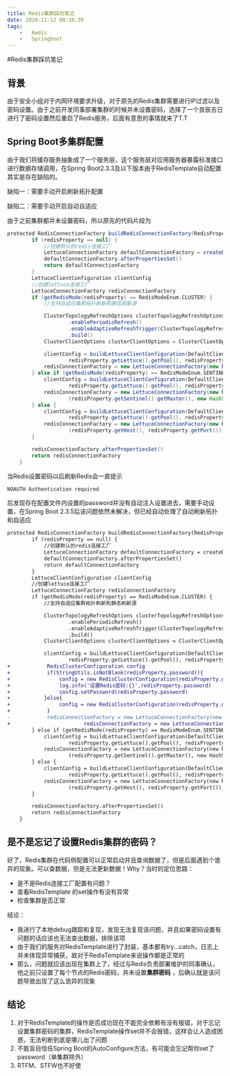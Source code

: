 ```yaml
---
title: Redis集群踩坑笔记
date: 2020-11-12 08:38:39
tags:
	-	Redis
	-	Springboot
---
```


#Redis集群踩坑笔记

## 背景

​		由于安全小组对于内网环境要求升级，对于原先的Redis集群需要进行IP过滤以及密码设置。由于之前开发同事部署集群的时候并未设置密码，选择了一个良辰吉日进行了密码设置然后重启了Redis服务，后面有意思的事情就来了T.T

## Spring Boot多集群配置

​		由于我们将缓存服务抽象成了一个服务层，这个服务层对应用服务器暴露标准接口进行数据存储调用，在Spring Boot2.3.3及以下版本由于RedisTemplate自动配置其实是存在缺陷的。

缺陷一：需要手动开启刷新拓扑配置

缺陷二：需要手动开启自动自适应

由于之前集群都并未设置密码，所以原先的代码片段为

```groovy diff
protected RedisConnectionFactory buildRedisConnectionFactory(RedisProperties redisProperty) {
        if (redisProperty == null) {
            //创建默认的redis连接工厂
            LettuceConnectionFactory defaultConnectionFactory = createDefaultConnectionFactory()
            defaultConnectionFactory.afterPropertiesSet()
            return defaultConnectionFactory
        }
        LettuceClientConfiguration clientConfig
        //创建lettuce连接工厂
        LettuceConnectionFactory redisConnectionFactory
        if (getRedisMode(redisProperty) == RedisModeEnum.CLUSTER) {
            //支持自适应集群拓扑刷新和静态刷新源

            ClusterTopologyRefreshOptions clusterTopologyRefreshOptions = ClusterTopologyRefreshOptions.builder()
                    .enablePeriodicRefresh()
                    .enableAdaptiveRefreshTrigger(ClusterTopologyRefreshOptions.RefreshTrigger.PERSISTENT_RECONNECTS, ClusterTopologyRefreshOptions.RefreshTrigger.MOVED_REDIRECT)
                    .build()
            ClusterClientOptions clusterClientOptions = ClusterClientOptions.builder().topologyRefreshOptions(clusterTopologyRefreshOptions).build()

            clientConfig = buildLettuceClientConfiguration(DefaultClientResources.create(),
                    redisProperty.getLettuce().getPool(), redisProperty, clusterClientOptions)
            redisConnectionFactory = new LettuceConnectionFactory(new RedisClusterConfiguration(redisProperty.getCluster().getNodes()), clientConfig)
        } else if (getRedisMode(redisProperty) == RedisModeEnum.SENTINEL) {
            clientConfig = buildLettuceClientConfiguration(DefaultClientResources.create(),
                    redisProperty.getLettuce().getPool(), redisProperty)
            redisConnectionFactory = new LettuceConnectionFactory(new RedisSentinelConfiguration
                    (redisProperty.getSentinel().getMaster(), new HashSet<>(redisProperty.getSentinel().getNodes())), clientConfig)
        } else {
            clientConfig = buildLettuceClientConfiguration(DefaultClientResources.create(),
                    redisProperty.getLettuce().getPool(), redisProperty)
            redisConnectionFactory = new LettuceConnectionFactory(new RedisStandaloneConfiguration
                    (redisProperty.getHost(), redisProperty.getPort()), clientConfig)
        }

        redisConnectionFactory.afterPropertiesSet()
        return redisConnectionFactory
    }
```

当Redis设置密码以后刷新Redis会一直提示

```verilog
NOAUTH Authentication required
```

后发现存在配置文件内设置的password并没有自动注入设置进去，需要手动设置，在Spring Boot 2.3.5后该问题依然未解决，但已经自动处理了自动刷新拓扑和自适应

```diff
protected RedisConnectionFactory buildRedisConnectionFactory(RedisProperties redisProperty) {
        if (redisProperty == null) {
            //创建默认的redis连接工厂
            LettuceConnectionFactory defaultConnectionFactory = createDefaultConnectionFactory()
            defaultConnectionFactory.afterPropertiesSet()
            return defaultConnectionFactory
        }
        LettuceClientConfiguration clientConfig
        //创建lettuce连接工厂
        LettuceConnectionFactory redisConnectionFactory
        if (getRedisMode(redisProperty) == RedisModeEnum.CLUSTER) {
            //支持自适应集群拓扑刷新和静态刷新源

            ClusterTopologyRefreshOptions clusterTopologyRefreshOptions = ClusterTopologyRefreshOptions.builder()
                    .enablePeriodicRefresh()
                    .enableAdaptiveRefreshTrigger(ClusterTopologyRefreshOptions.RefreshTrigger.PERSISTENT_RECONNECTS, ClusterTopologyRefreshOptions.RefreshTrigger.MOVED_REDIRECT)
                    .build()
            ClusterClientOptions clusterClientOptions = ClusterClientOptions.builder().topologyRefreshOptions(clusterTopologyRefreshOptions).build()

            clientConfig = buildLettuceClientConfiguration(DefaultClientResources.create(),
                    redisProperty.getLettuce().getPool(), redisProperty, clusterClientOptions)
+            RedisClusterConfiguration config
+            if(StringUtils.isNotBlank(redisProperty.password)){
+                config = new RedisClusterConfiguration(redisProperty.getCluster().getNodes())
+                log.info('设置Redis密码:{}',redisProperty.password)
+                config.setPassword(redisProperty.password)
+           }else{
+                config = new RedisClusterConfiguration(redisProperty.getCluster().getNodes())
+            }
-            redisConnectionFactory = new LettuceConnectionFactory(new RedisClusterConfiguration(redisProperty.getCluster().getNodes()), clientConfig)
+						 redisConnectionFactory = new LettuceConnectionFactory( config , clientConfig)
        } else if (getRedisMode(redisProperty) == RedisModeEnum.SENTINEL) {
            clientConfig = buildLettuceClientConfiguration(DefaultClientResources.create(),
                    redisProperty.getLettuce().getPool(), redisProperty)
            redisConnectionFactory = new LettuceConnectionFactory(new RedisSentinelConfiguration
                    (redisProperty.getSentinel().getMaster(), new HashSet<>(redisProperty.getSentinel().getNodes())), clientConfig)
        } else {
            clientConfig = buildLettuceClientConfiguration(DefaultClientResources.create(),
                    redisProperty.getLettuce().getPool(), redisProperty)
            redisConnectionFactory = new LettuceConnectionFactory(new RedisStandaloneConfiguration
                    (redisProperty.getHost(), redisProperty.getPort()), clientConfig)
        }

        redisConnectionFactory.afterPropertiesSet()
        return redisConnectionFactory
    }
```

## 是不是忘记了设置Redis集群的密码？

​		好了，Redis集群在代码侧配置可以正常启动并且查询数据了，但是后面遇到个诡异的现象。可以查数据，但是无法更新数据！Why？当时的定位思路：

- 是不是Redis连接工厂配置有问题？
- 查看RedisTemplate 的set操作有没有异常
- 检查集群是否正常

结论：

- 我进行了本地debug跟踪和复现，发现无法复现该问题，并且如果密码设置有问题的话应该也无法查出数据，排除该项
- 由于我们的服务对RedisTemplate进行了封装，基本都有try...catch，日志上并未体现异常捕获，故对于RedisTemplate来说操作都是正常的
- 那么，问题就应该出现在集群上了，经过与Redis负责部署维护的同事确认，他之前只设置了每个节点的Redis密码，并未设置**集群密码** ，后确认就是该问题导致出现了这么诡异的现象

## 结论

1. 对于RedisTemplate的操作是否成功现在不能完全依赖有没有报错，对于忘记设置集群密码的集群，RedisTemplate操作set并不会报错，这样会让人造成困惑，无法判断到底是哪儿出了问题
2. 不能盲目信任Spring Boot的AutoConfigure方法，有可能会忘记帮你set了password（单集群除外）
3. RTFM、STFW也不好使

